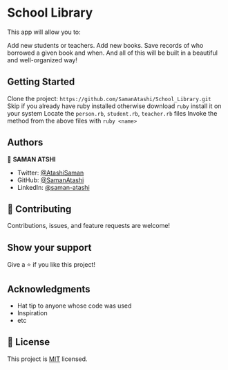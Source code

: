 # School Library
This app will allow you to:

Add new students or teachers. Add new books. Save records of who borrowed a given book and when. And all of this will be built in a beautiful and well-organized way!
## Getting Started
Clone the project: `https://github.com/SamanAtashi/School_Library.git`
Skip if you already have ruby installed otherwise download `ruby` install it on your system
Locate the `person.rb`, `student.rb`, `teacher.rb` files
Invoke the method from the above files with `ruby <name>`



## Authors

👤 **SAMAN ATSHI**

- Twitter: [@AtashiSaman](https://twitter.com/AtashiSaman)
- GitHub: [@SamanAtashi](https://github.com/SamanAtashi)
- LinkedIn: [@saman-atashi](https://www.linkedin.com/in/saman-atashi/)

## 🤝 Contributing

Contributions, issues, and feature requests are welcome!


## Show your support

Give a ⭐️ if you like this project!

## Acknowledgments

- Hat tip to anyone whose code was used
- Inspiration
- etc

## 📝 License

This project is [MIT](./MIT.md) licensed.
